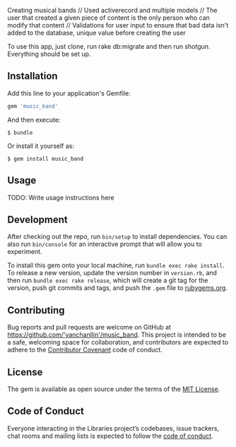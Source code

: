Creating musical bands
// Used activerecord and multiple models
// The user that created a given piece of content is the only person who can modify that content 
// Validations for user input to ensure that bad data isn't added to the database, unique value before creating the user

To use this app, just clone, run rake db:migrate and then run shotgun. Everything should be set up.


## Installation

Add this line to your application's Gemfile:

```ruby
gem 'music_band'
```

And then execute:

    $ bundle

Or install it yourself as:

    $ gem install music_band

## Usage

TODO: Write usage instructions here

## Development

After checking out the repo, run `bin/setup` to install dependencies. You can also run `bin/console` for an interactive prompt that will allow you to experiment.

To install this gem onto your local machine, run `bundle exec rake install`. To release a new version, update the version number in `version.rb`, and then run `bundle exec rake release`, which will create a git tag for the version, push git commits and tags, and push the `.gem` file to [rubygems.org](https://rubygems.org).

## Contributing

Bug reports and pull requests are welcome on GitHub at https://github.com/'yanchanllin'/music_band. This project is intended to be a safe, welcoming space for collaboration, and contributors are expected to adhere to the [Contributor Covenant](http://contributor-covenant.org) code of conduct.

## License

The gem is available as open source under the terms of the [MIT License](https://opensource.org/licenses/MIT).

## Code of Conduct

Everyone interacting in the Libraries project’s codebases, issue trackers, chat rooms and mailing lists is expected to follow the [code of conduct](https://github.com/'yanchanllin'/music_band/blob/master/CODE_OF_CONDUCT.md).
